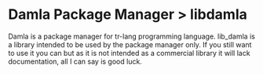 # Damla Package Manager > libdamla

Damla is a package manager for tr-lang programming language.
lib_damla is a library intended to be used by the package manager only.
If you still want to use it you can but as it is not intended as a commercial library
it will lack documentation, all I can say is good luck.
